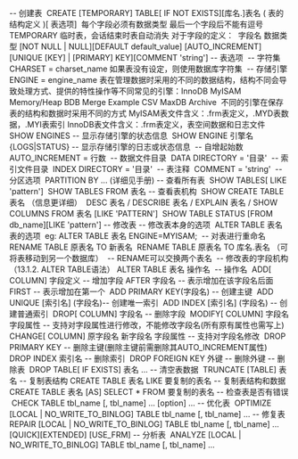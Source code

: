 -- 创建表
​    CREATE [TEMPORARY] TABLE[ IF NOT EXISTS][库名.]表名 ( 表的结构定义 )[ 表选项]
​        每个字段必须有数据类型
​        最后一个字段后不能有逗号
​        TEMPORARY 临时表，会话结束时表自动消失
​        对于字段的定义：
​            字段名 数据类型 [NOT NULL | NULL][DEFAULT default_value] [AUTO_INCREMENT][UNIQUE [KEY] | [PRIMARY] KEY][COMMENT 'string']
-- 表选项
​    -- 字符集
​        CHARSET = charset_name
​        如果表没有设定，则使用数据库字符集
​    -- 存储引擎
​        ENGINE = engine_name
​        表在管理数据时采用的不同的数据结构，结构不同会导致处理方式、提供的特性操作等不同
​        常见的引擎：InnoDB MyISAM Memory/Heap BDB Merge Example CSV MaxDB Archive
​        不同的引擎在保存表的结构和数据时采用不同的方式
​        MyISAM表文件含义：.frm表定义，.MYD表数据，.MYI表索引
​        InnoDB表文件含义：.frm表定义，表空间数据和日志文件
​        SHOW ENGINES -- 显示存储引擎的状态信息
​        SHOW ENGINE 引擎名 {LOGS|STATUS} -- 显示存储引擎的日志或状态信息
​    -- 自增起始数
​        AUTO_INCREMENT = 行数
​    -- 数据文件目录
​        DATA DIRECTORY = '目录'
​    -- 索引文件目录
​        INDEX DIRECTORY = '目录'
​    -- 表注释
​        COMMENT = 'string'
​    -- 分区选项
​        PARTITION BY ... (详细见手册)
-- 查看所有表
​    SHOW TABLES[ LIKE 'pattern']
​    SHOW TABLES FROM 表名
-- 查看表机构
​    SHOW CREATE TABLE 表名 （信息更详细）
​    DESC 表名 / DESCRIBE 表名 / EXPLAIN 表名 / SHOW COLUMNS FROM 表名 [LIKE 'PATTERN']
​    SHOW TABLE STATUS [FROM db_name][LIKE 'pattern']
-- 修改表
​    -- 修改表本身的选项
​        ALTER TABLE 表名 表的选项
​        eg: ALTER TABLE 表名 ENGINE=MYISAM;
​    -- 对表进行重命名
​        RENAME TABLE 原表名 TO 新表名
​        RENAME TABLE 原表名 TO 库名.表名 （可将表移动到另一个数据库）
​        -- RENAME可以交换两个表名
​    -- 修改表的字段机构（13.1.2. ALTER TABLE语法）
​        ALTER TABLE 表名 操作名
​        -- 操作名
​            ADD[ COLUMN] 字段定义       -- 增加字段
​                AFTER 字段名          -- 表示增加在该字段名后面
​                FIRST               -- 表示增加在第一个
​            ADD PRIMARY KEY(字段名)   -- 创建主键
​            ADD UNIQUE [索引名] (字段名)-- 创建唯一索引
​            ADD INDEX [索引名] (字段名) -- 创建普通索引
​            DROP[ COLUMN] 字段名      -- 删除字段
​            MODIFY[ COLUMN] 字段名 字段属性     -- 支持对字段属性进行修改，不能修改字段名(所有原有属性也需写上)
​            CHANGE[ COLUMN] 原字段名 新字段名 字段属性      -- 支持对字段名修改
​            DROP PRIMARY KEY    -- 删除主键(删除主键前需删除其AUTO_INCREMENT属性)
​            DROP INDEX 索引名 -- 删除索引
​            DROP FOREIGN KEY 外键    -- 删除外键
-- 删除表
​    DROP TABLE[ IF EXISTS] 表名 ...
-- 清空表数据
​    TRUNCATE [TABLE] 表名
-- 复制表结构
​    CREATE TABLE 表名 LIKE 要复制的表名
-- 复制表结构和数据
​    CREATE TABLE 表名 [AS] SELECT * FROM 要复制的表名
-- 检查表是否有错误
​    CHECK TABLE tbl_name [, tbl_name] ... [option] ...
-- 优化表
​    OPTIMIZE [LOCAL | NO_WRITE_TO_BINLOG] TABLE tbl_name [, tbl_name] ...
-- 修复表
​    REPAIR [LOCAL | NO_WRITE_TO_BINLOG] TABLE tbl_name [, tbl_name] ... [QUICK][EXTENDED] [USE_FRM]
-- 分析表
​    ANALYZE [LOCAL | NO_WRITE_TO_BINLOG] TABLE tbl_name [, tbl_name] ...

